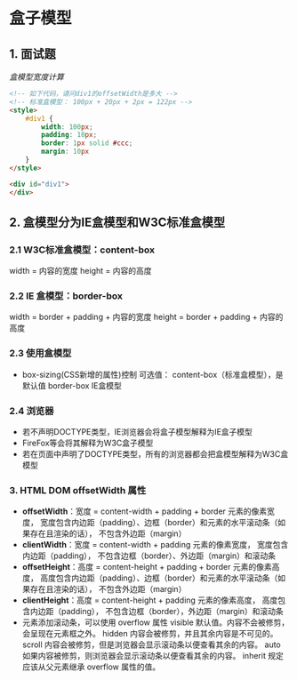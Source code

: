 # 盒子模型
## 1. 面试题
*盒模型宽度计算*
```html
<!-- 如下代码，请问div1的offsetWidth是多大 -->
<!-- 标准盒模型： 100px + 20px + 2px = 122px -->
<style>
    #div1 {
        width: 100px;
        padding: 10px;
        border: 1px solid #ccc;
        margin: 10px
    }
</style>

<div id="div1">
</div>
```
## 2. 盒模型分为IE盒模型和W3C标准盒模型
### 2.1 W3C标准盒模型：content-box
width = 内容的宽度
height = 内容的高度
### 2.2 IE 盒模型：border-box
width = border + padding + 内容的宽度
height = border + padding + 内容的高度
### 2.3 使用盒模型
- box-sizing(CSS新增的属性)控制
可选值：
    content-box（标准盒模型），是默认值
    border-box   IE盒模型
### 2.4 浏览器
- 若不声明DOCTYPE类型，IE浏览器会将盒子模型解释为IE盒子模型
- FireFox等会将其解释为W3C盒子模型
- 若在页面中声明了DOCTYPE类型，所有的浏览器都会把盒模型解释为W3C盒模型
### 3. HTML DOM offsetWidth 属性
- **offsetWidth**：宽度 = content-width + padding + border
  元素的像素宽度，
  宽度包含内边距（padding）、边框（border）和元素的水平滚动条（如果存在且渲染的话），
  不包含外边距（margin）
- **clientWidth**：宽度 = content-width + padding
  元素的像素宽度，
  宽度包含内边距（padding），
  不包含边框（border）、外边距（margin）和滚动条
- **offsetHeight**：高度 = content-height + padding + border
  元素的像素高度，
  高度包含内边距（padding）、边框（border）和元素的水平滚动条（如果存在且渲染的话），
  不包含外边距（margin）
- **clientHeight**：高度 = content-height + padding
  元素的像素高度，
  高度包含内边距（padding），
  不包含边框（border），外边距（margin）和滚动条
- 元素添加滚动条，可以使用 overflow 属性
    visible	默认值。内容不会被修剪，会呈现在元素框之外。
    hidden	内容会被修剪，并且其余内容是不可见的。
    scroll	内容会被修剪，但是浏览器会显示滚动条以便查看其余的内容。
    auto	如果内容被修剪，则浏览器会显示滚动条以便查看其余的内容。
    inherit	规定应该从父元素继承 overflow 属性的值。